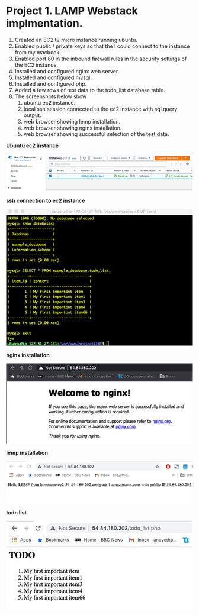 # Project 1. LAMP Webstack implmentation.

1. Created an EC2 t2 micro instance running ubuntu.
2. Enabled public / private keys so that the I could connect to the instance from my macbook.
3. Enabled port 80 in the inbound firewall rules in the security settings of the EC2 instance.
4. Installed and configured nginx web server.
5. Installed and configured mysql.
6. Installed and configured php.
7. Added a few rows of test data to the todo_list database table.
8. The screenshots below show
   1.  ubuntu ec2 instance.
   2. local ssh  session connected to the ec2 instance with sql query output.
   3. web browser showing lemp installation.
   4. web browser showing nginx installation.
   5. web browser showing successful selection of the test data.

**Ubuntu ec2 instance**

![](ec2instance.jpg)

**ssh connection to ec2 instance**

![](sshConnection.jpg)

**nginx installation**

![](nginx.jpg)

**lemp installation**

![](lemp.jpg)

**todo list**

![](todo.jpg)
